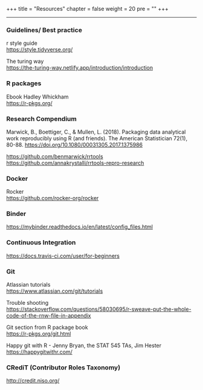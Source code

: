 +++
title = "Resources"
chapter = false
weight = 20
pre = "<b></b>"
+++

___

### Guidelines/ Best practice  

r style guide  
https://style.tidyverse.org/  

The turing way  
https://the-turing-way.netlify.app/introduction/introduction  

### R packages
Ebook Hadley Whickham  
https://r-pkgs.org/

### Research Compendium
Marwick, B., Boettiger, C., & Mullen, L. (2018). Packaging data analytical work reproducibly using R (and friends). The American Statistician 72(1), 80-88. https://doi.org/10.1080/00031305.2017.1375986  

https://github.com/benmarwick/rrtools  
https://github.com/annakrystalli/rrtools-repro-research  

### Docker

Rocker  
https://github.com/rocker-org/rocker

### Binder 
https://mybinder.readthedocs.io/en/latest/config_files.html    

### Continuous Integration  
https://docs.travis-ci.com/user/for-beginners  

### Git 

Atlassian tutorials  
https://www.atlassian.com/git/tutorials  

Trouble shooting  
https://stackoverflow.com/questions/58030695/r-sweave-put-the-whole-code-of-the-rnw-file-in-appendix  

Git section from R package book  
https://r-pkgs.org/git.html  

Happy git with R - Jenny Bryan, the STAT 545 TAs, Jim Hester  
https://happygitwithr.com/  

### CRediT (Contributor Roles Taxonomy)
http://credit.niso.org/


<!--- Research compendium
- Simulation
- Git
- Docker
- Binder
- Unit tests
- Debugging
- Code review -->
